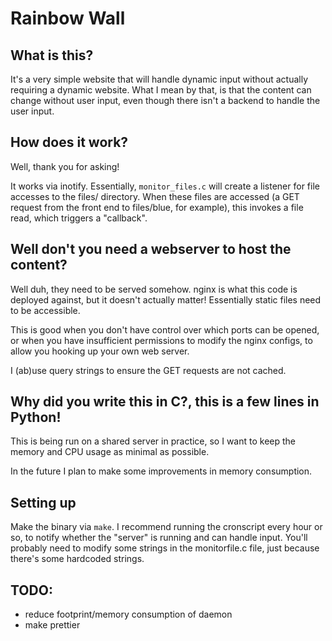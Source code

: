 # Rainbow Wall

## What is this?
It's a very simple website that will handle dynamic input without actually requiring a dynamic website. What I mean by that, is that the content can change without user input, even though there isn't a backend to handle the user input.


## How does it work?
Well, thank you for asking!

It works via inotify. Essentially, `monitor_files.c` will create a listener for file accesses to the files/ directory. When these files are accessed (a GET request from the front end to files/blue, for example), this invokes a file read, which triggers a "callback".


## Well don't you need a webserver to host the content?
Well duh, they need to be served somehow. nginx is what this code is deployed against, but it doesn't actually matter! Essentially static files need to be accessible.

This is good when you don't have control over which ports can be opened, or when you have insufficient permissions to modify the nginx configs, to allow you hooking up your own web server.

I (ab)use query strings to ensure the GET requests are not cached.

## Why did you write this in C?, this is a few lines in Python!
This is being run on a shared server in practice, so I want to keep the memory and CPU usage as minimal as possible.

In the future I plan to make some improvements in memory consumption.

## Setting up
Make the binary via `make`. I recommend running the cronscript every hour or so, to notify whether the "server" is running and can handle input. You'll probably need to modify some strings in the monitorfile.c file, just because there's some hardcoded strings.


## TODO:
 * reduce footprint/memory consumption of daemon
 * make prettier

